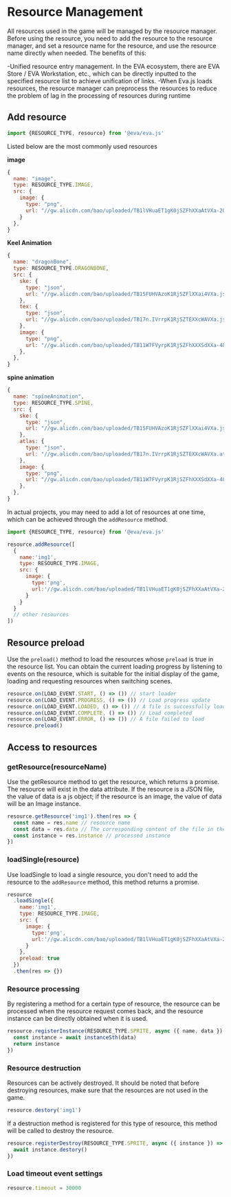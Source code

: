 # Resource Management

All resources used in the game will be managed by the resource manager. Before using the resource, you need to add the resource to the resource manager, and set a resource name for the resource, and use the resource name directly when needed. The benefits of this:

-Unified resource entry management. In the EVA ecosystem, there are EVA Store / EVA Workstation, etc., which can be directly inputted to the specified resource list to achieve unification of links.
-When Eva.js loads resources, the resource manager can preprocess the resources to reduce the problem of lag in the processing of resources during runtime

## Add resource

```js
import {RESOURCE_TYPE, resource} from '@eva/eva.js'
```

Listed below are the most commonly used resources

**image**

```js
{
  name: "image",
  type: RESOURCE_TYPE.IMAGE,
  src: {
    image: {
      type: "png",
      url: "//gw.alicdn.com/bao/uploaded/TB1lVHuaET1gK0jSZFhXXaAtVXa-200-200.png"
    }
  },
}
```

**Keel Animation**

```js
{
  name: "dragonBone",
  type: RESOURCE_TYPE.DRAGONBONE,
  src: {
    ske: {
      type: "json",
      url: "//gw.alicdn.com/bao/uploaded/TB1SFUHVAzoK1RjSZFlXXai4VXa.json",
    },
    tex: {
      type: "json",
      url: "//gw.alicdn.com/bao/uploaded/TB17n.IVrrpK1RjSZTEXXcWAVXa.json",
    },
    image: {
      type: "png",
      url: "//gw.alicdn.com/bao/uploaded/TB11W7FVyrpK1RjSZFhXXXSdXXa-489-886.png"
    },
  },
}
```

**spine animation**

```js
{
  name: "spineAnimation",
  type: RESOURCE_TYPE.SPINE,
  src: {
    ske: {
      type: "json",
      url: "//gw.alicdn.com/bao/uploaded/TB1SFUHVAzoK1RjSZFlXXai4VXa.json",
    },
    atlas: {
      type: "json",
      url: "//gw.alicdn.com/bao/uploaded/TB17n.IVrrpK1RjSZTEXXcWAVXa.atlas",
    },
    image: {
      type: "png",
      url: "//gw.alicdn.com/bao/uploaded/TB11W7FVyrpK1RjSZFhXXXSdXXa-489-886.png"
    },
  },
}
```

In actual projects, you may need to add a lot of resources at one time, which can be achieved through the `addResource` method.

```js
import {RESOURCE_TYPE, resource} from '@eva/eva.js'

resource.addResource([
  {
    name:'img1',
    type: RESOURCE_TYPE.IMAGE,
    src: {
      image: {
        type:'png',
        url:'//gw.alicdn.com/bao/uploaded/TB1lVHuaET1gK0jSZFhXXaAtVXa-200-200.png'
      }
    }
  }
  // other resources
])
```

## Resource preload

Use the `preload()` method to load the resources whose `preload` is true in the resource list. You can obtain the current loading progress by listening to events on the resource, which is suitable for the initial display of the game, loading and requesting resources when switching scenes.

```js
resource.on(LOAD_EVENT.START, () => ()) // start loader
resource.on(LOAD_EVENT.PROGRESS, () => ()) // Load progress update
resource.on(LOAD_EVENT.LOADED, () => ()) // A file is successfully loaded
resource.on(LOAD_EVENT.COMPLETE, () => ()) // Load completed
resource.on(LOAD_EVENT.ERROR, () => ()) // A file failed to load
resource.preload()
```

## Access to resources

### getResource(resourceName)

Use the getResource method to get the resource, which returns a promise. The resource will exist in the data attribute. If the resource is a JSON file, the value of data is a js object; if the resource is an image, the value of data will be an Image instance.

```ts
resource.getResource('img1').then(res => {
  const name = res.name // resource name
  const data = res.data // The corresponding content of the file in the resource json or img, etc.
  const instance = res.instance // processed instance
})
```

### loadSingle(resource)

Use loadSingle to load a single resource, you don't need to add the resource to the `addResource` method, this method returns a promise.

```js
resource
  .loadSingle({
    name:'img1',
    type: RESOURCE_TYPE.IMAGE,
    src: {
      image: {
        type:'png',
        url:'//gw.alicdn.com/bao/uploaded/TB1lVHuaET1gK0jSZFhXXaAtVXa-200-200.png'
      }
    },
    preload: true
  })
  .then(res => {})
```

### Resource processing

By registering a method for a certain type of resource, the resource can be processed when the resource request comes back, and the resource instance can be directly obtained when it is used.

```js
resource.registerInstance(RESOURCE_TYPE.SPRITE, async ({ name, data }) => {
  const instance = await instanceSth(data)
  return instance
})
```

### Resource destruction

Resources can be actively destroyed. It should be noted that before destroying resources, make sure that the resources are not used in the game.

```js
resource.destory('img1')
```

If a destruction method is registered for this type of resource, this method will be called to destroy the resource.

```js
resource.registerDestroy(RESOURCE_TYPE.SPRITE, async ({ instance }) => {
  await instance.destory()
})
```

### Load timeout event settings

```js
resource.timeout = 30000
```

<br/>
<br/>
<br/>
<br/>
<br/>